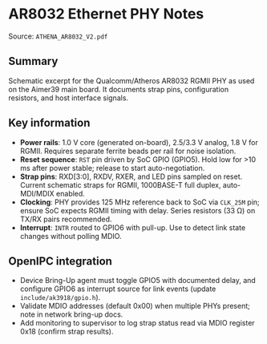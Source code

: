 # AR8032 Ethernet PHY Notes

Source: `ATHENA_AR8032_V2.pdf`

## Summary
Schematic excerpt for the Qualcomm/Atheros AR8032 RGMII PHY as used on the Aimer39 main board. It documents strap pins, configuration resistors, and host interface signals.

## Key information
- **Power rails**: 1.0 V core (generated on-board), 2.5/3.3 V analog, 1.8 V for RGMII. Requires separate ferrite beads per rail for noise isolation.
- **Reset sequence**: `RST` pin driven by SoC GPIO (GPIO5). Hold low for >10 ms after power stable; release to start auto-negotiation.
- **Strap pins**: RXD[3:0], RXDV, RXER, and LED pins sampled on reset. Current schematic straps for RGMII, 1000BASE-T full duplex, auto-MDI/MDIX enabled.
- **Clocking**: PHY provides 125 MHz reference back to SoC via `CLK_25M` pin; ensure SoC expects RGMII timing with delay. Series resistors (33 Ω) on TX/RX pairs recommended.
- **Interrupt**: `INTR` routed to GPIO6 with pull-up. Use to detect link state changes without polling MDIO.

## OpenIPC integration
- Device Bring-Up agent must toggle GPIO5 with documented delay, and configure GPIO6 as interrupt source for link events (update `include/ak3918/gpio.h`).
- Validate MDIO addresses (default 0x00) when multiple PHYs present; note in network bring-up docs.
- Add monitoring to supervisor to log strap status read via MDIO register 0x18 (confirm strap results).
